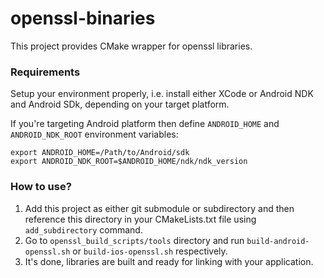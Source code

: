 # openssl-binaries

This project provides CMake wrapper for openssl libraries.

### Requirements
Setup your environment properly, i.e. install either XCode or Android NDK and Android SDk, depending on your target platform.

If you're targeting Android platform then define ```ANDROID_HOME``` and ```ANDROID_NDK_ROOT``` environment variables:

    export ANDROID_HOME=/Path/to/Android/sdk
    export ANDROID_NDK_ROOT=$ANDROID_HOME/ndk/ndk_version


### How to use?

1. Add this project as either git submodule or subdirectory and then reference this directory in your CMakeLists.txt file using ```add_subdirectory``` command.
2. Go to ```openssl_build_scripts/tools``` directory and run ```build-android-openssl.sh``` or ```build-ios-openssl.sh``` respectively.
3. It's done, libraries are built and ready for linking with your application.
